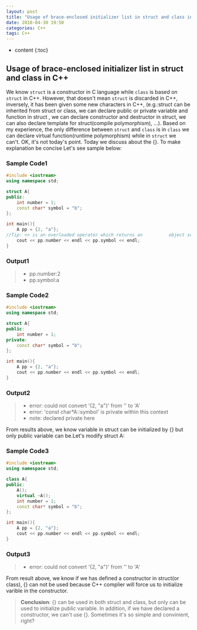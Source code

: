 ```yaml
---
layout: post
title: "Usage of brace-enclosed initializer list in struct and class in C++"
date: 2018-04-30 19:50
categories: C++
tags: C++
---
```


* content
{:toc}

## Usage of brace-enclosed initializer list in struct and class in C++

We know `struct` is a constructor in C language while `class` is based on `struct` in C++. However, that doesn't mean `struct` is discarded in C++, inversely, it has been given some new characters in C++, (e.g.:struct can be inherited from struct or class, we can declare public or private variable and function in struct , we can declare constructor and destructor in struct, we can also declare template for struct(compile polymorphism), ...). Based on my experience, the only difference between `struct` and `class` is in `class` we can declare virtual function(runtime polymorphism) while in `struct` we can't. OK, it's not today's point. Today we discuss about the {}. To make explanation be concise Let's see sample below:




### Sample Code1
```c++
#include <iostream>
using namespace std;

struct A{
public:
    int number = 1;
    const char* symbol = "b"; 
};

int main(){
    A pp = {2, "a"};
//Tip: << is an overloaded operator which returns an          object so that we can use <<A<<B<< ... <<C<<D sequencely.
    cout << pp.number << endl << pp.symbol << endl;
}
```
### Output1


>* pp.number:2
>* pp.symbol:a

### Sample Code2
```c++
#include <iostream>
using namespace std;

struct A{
public:
    int number = 1;
private:
    const char* symbol = "b"; 
};

int main(){
    A pp = {2, "a"};
    cout << pp.number << endl << pp.symbol << endl;
}
```
### Output2


>* error: could not convert '{2, "a"}' from '<brace-enclosed initializer list>' to 'A'
>* error: 'const char*A::symbol' is private within this context
>* note: declared private here

From results above, we know variable in struct can be initialized by {} but only public variable can be.Let's modify struct A:

### Sample Code3
```c++
#include <iostream>
using namespace std;

class A{
public:
    A();
    virtual ~A();
    int number = 1;
    const char* symbol = "b"; 
};

int main(){
    A pp = {2, "a"};
    cout << pp.number << endl << pp.symbol << endl;
}
```
### Output3

>* error: could not convert '{2, "a"}' from '<brace-enclosed initializer list>' to 'A'

From result above, we know if we has defined a constructor in struct(or class), {} can not be used because C++ complier will force us to initialize varible in the constructor.

> **Conclusion**: {} can be used in both struct and class, but only can be used to initialize public variable. In addition, if we have declared a constructor, we can't use {}. Sometimes it's so simple and convinient, right?




